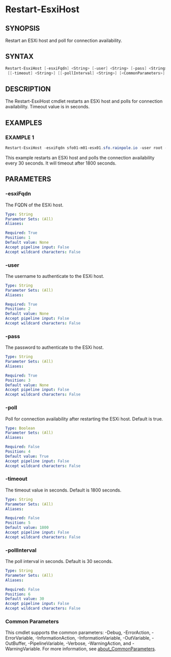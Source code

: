 # Restart-EsxiHost

## SYNOPSIS

Restart an ESXi host and poll for connection availability.

## SYNTAX

```powershell
Restart-EsxiHost [-esxiFqdn] <String> [-user] <String> [-pass] <String> [[-poll] <Boolean>]
 [[-timeout] <String>] [[-pollInterval] <String>] [<CommonParameters>]
```

## DESCRIPTION

The Restart-EsxiHost cmdlet restarts an ESXi host and polls for connection availability.
Timeout value is in seconds.

## EXAMPLES

### EXAMPLE 1

```powershell
Restart-EsxiHost -esxiFqdn sfo01-m01-esx01.sfo.rainpole.io -user root -pass VMw@re1! -poll $true -timeout 1800 -pollInterval 30
```

This example restarts an ESXi host and polls the connection availability every 30 seconds. It will timeout after 1800 seconds.

## PARAMETERS

### -esxiFqdn

The FQDN of the ESXi host.

```yaml
Type: String
Parameter Sets: (All)
Aliases:

Required: True
Position: 1
Default value: None
Accept pipeline input: False
Accept wildcard characters: False
```

### -user

The username to authenticate to the ESXi host.

```yaml
Type: String
Parameter Sets: (All)
Aliases:

Required: True
Position: 2
Default value: None
Accept pipeline input: False
Accept wildcard characters: False
```

### -pass

The password to authenticate to the ESXi host.

```yaml
Type: String
Parameter Sets: (All)
Aliases:

Required: True
Position: 3
Default value: None
Accept pipeline input: False
Accept wildcard characters: False
```

### -poll

Poll for connection availability after restarting the ESXi host.
Default is true.

```yaml
Type: Boolean
Parameter Sets: (All)
Aliases:

Required: False
Position: 4
Default value: True
Accept pipeline input: False
Accept wildcard characters: False
```

### -timeout

The timeout value in seconds.
Default is 1800 seconds.

```yaml
Type: String
Parameter Sets: (All)
Aliases:

Required: False
Position: 5
Default value: 1800
Accept pipeline input: False
Accept wildcard characters: False
```

### -pollInterval

The poll interval in seconds.
Default is 30 seconds.

```yaml
Type: String
Parameter Sets: (All)
Aliases:

Required: False
Position: 6
Default value: 30
Accept pipeline input: False
Accept wildcard characters: False
```

### Common Parameters

This cmdlet supports the common parameters: -Debug, -ErrorAction, -ErrorVariable, -InformationAction, -InformationVariable, -OutVariable, -OutBuffer, -PipelineVariable, -Verbose, -WarningAction, and -WarningVariable. For more information, see [about_CommonParameters](http://go.microsoft.com/fwlink/?LinkID=113216).

